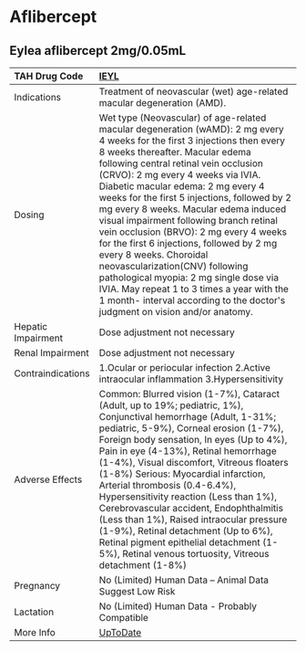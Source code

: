 # Aflibercept

## Eylea aflibercept 2mg/0.05mL

| TAH Drug Code      | [IEYL](https://www.tahsda.org.tw/drugs/hissearch.php?drug_code=IEYL)                                                                                                                                                                                                                                                                                                                                                                                                                                                                                                                                                                                                                                                                         |
|:-------------------|:---------------------------------------------------------------------------------------------------------------------------------------------------------------------------------------------------------------------------------------------------------------------------------------------------------------------------------------------------------------------------------------------------------------------------------------------------------------------------------------------------------------------------------------------------------------------------------------------------------------------------------------------------------------------------------------------------------------------------------------------|
| Indications        | Treatment of neovascular (wet) age-related macular degeneration (AMD).                                                                                                                                                                                                                                                                                                                                                                                                                                                                                                                                                                                                                                                                       |
| Dosing             | Wet type (Neovascular) of age-related macular degeneration (wAMD): 2 mg every 4 weeks for the first 3 injections then every 8 weeks thereafter. Macular edema following central retinal vein occlusion (CRVO): 2 mg every 4 weeks via IVIA. Diabetic macular edema: 2 mg every 4 weeks for the first 5 injections, followed by 2 mg every 8 weeks. Macular edema induced visual impairment following branch retinal vein occlusion (BRVO): 2 mg every 4 weeks for the first 6 injections, followed by 2 mg every 8 weeks. Choroidal neovascularization(CNV) following pathological myopia: 2 mg single dose via IVIA. May repeat 1 to 3 times a year with the 1 month- interval according to the doctor's judgment on vision and/or anatomy. |
| Hepatic Impairment | Dose adjustment not necessary                                                                                                                                                                                                                                                                                                                                                                                                                                                                                                                                                                                                                                                                                                                |
| Renal Impairment   | Dose adjustment not necessary                                                                                                                                                                                                                                                                                                                                                                                                                                                                                                                                                                                                                                                                                                                |
| Contraindications  | 1.Ocular or periocular infection 2.Active intraocular inflammation 3.Hypersensitivity                                                                                                                                                                                                                                                                                                                                                                                                                                                                                                                                                                                                                                                        |
| Adverse Effects    | Common: Blurred vision (1-7%), Cataract (Adult, up to 19%; pediatric, 1%), Conjunctival hemorrhage (Adult, 1-31%; pediatric, 5-9%), Corneal erosion (1-7%), Foreign body sensation, In eyes (Up to 4%), Pain in eye (4-13%), Retinal hemorrhage (1-4%), Visual discomfort, Vitreous floaters (1-8%) Serious: Myocardial infarction, Arterial thrombosis (0.4-6.4%), Hypersensitivity reaction (Less than 1%), Cerebrovascular accident, Endophthalmitis (Less than 1%), Raised intraocular pressure (1-9%), Retinal detachment (Up to 6%), Retinal pigment epithelial detachment (1-5%), Retinal venous tortuosity, Vitreous detachment (1-8%)                                                                                               |
| Pregnancy          | No (Limited) Human Data – Animal Data Suggest Low Risk                                                                                                                                                                                                                                                                                                                                                                                                                                                                                                                                                                                                                                                                                       |
| Lactation          | No (Limited) Human Data - Probably Compatible                                                                                                                                                                                                                                                                                                                                                                                                                                                                                                                                                                                                                                                                                                |
| More Info          | [UpToDate](https://www.uptodate.com/contents/aflibercept-drug-information)                                                                                                                                                                                                                                                                                                                                                                                                                                                                                                                                                                                                                                                                   |

